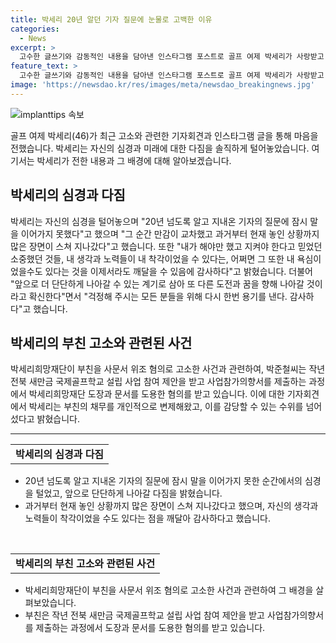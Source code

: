 ```yaml
---
title: 박세리 20년 알던 기자 질문에 눈물로 고백한 이유
categories:
  - News
excerpt: >
  고수한 글쓰기와 감동적인 내용을 담아낸 인스타그램 포스트로 골프 여제 박세리가 사랑받고 있다. 부친 고소와 관련된 감정적인 기자회견 이후, 그녀는 인스타그램에 자신의 심경을 밝혔다. 20년 넘게 알고 지내온 기자의 질문에 대해 고개숙여 힘겨운 과거와 현재를 회상했다. 자신의 착각과 욕심을 깨달은 그녀는 또 다른 도전과 꿈을 향해 나아가기로 다짐했다. 박세리는 부친과의 감동적인 이야기를 털어놓으며 끈끈한 사랑을 보여주었다.
feature_text: >
  고수한 글쓰기와 감동적인 내용을 담아낸 인스타그램 포스트로 골프 여제 박세리가 사랑받고 있다. 부친 고소와 관련된 감정적인 기자회견 이후, 그녀는 인스타그램에 자신의 심경을 밝혔다. 20년 넘게 알고 지내온 기자의 질문에 대해 고개숙여 힘겨운 과거와 현재를 회상했다. 자신의 착각과 욕심을 깨달은 그녀는 또 다른 도전과 꿈을 향해 나아가기로 다짐했다. 박세리는 부친과의 감동적인 이야기를 털어놓으며 끈끈한 사랑을 보여주었다.
image: 'https://newsdao.kr/res/images/meta/newsdao_breakingnews.jpg'
---
```


<p><img src="https://newsdao.kr/res/images/meta/newsdao_breakingnews.jpg" alt="implanttips 속보" /></p>

<p data-ke-size="size16">골프 여제 박세리(46)가 최근 고소와 관련한 기자회견과 인스타그램 글을 통해 마음을 전했습니다. 박세리는 자신의 심경과 미래에 대한 다짐을 솔직하게 털어놓았습니다. 여기서는 박세리가 전한 내용과 그 배경에 대해 알아보겠습니다.</p>

<h2 data-ke-size="size26">박세리의 심경과 다짐</h2>

<p data-ke-size="size16">박세리는 자신의 심경을 털어놓으며 "20년 넘도록 알고 지내온 기자의 질문에 잠시 말을 이어가지 못했다"고 했으며 "그 순간 만감이 교차했고 과거부터 현재 놓인 상황까지 많은 장면이 스쳐 지나갔다"고 했습니다. 또한 "내가 해야만 했고 지켜야 한다고 믿었던 소중했던 것들, 내 생각과 노력들이 내 착각이었을 수 있다는, 어쩌면 그 또한 내 욕심이었을수도 있다는 것을 이제서라도 깨달을 수 있음에 감사하다"고 밝혔습니다. 더불어 "앞으로 더 단단하게 나아갈 수 있는 계기로 삼아 또 다른 도전과 꿈을 향해 나아갈 것이라고 확신한다"면서 "걱정해 주시는 모든 분들을 위해 다시 한번 용기를 낸다. 감사하다"고 했습니다.</p>

<h2 data-ke-size="size26">박세리의 부친 고소와 관련된 사건</h2>

<p data-ke-size="size16">박세리희망재단이 부친을 사문서 위조 혐의로 고소한 사건과 관련하여, 박준철씨는 작년 전북 새만금 국제골프학교 설립 사업 참여 제안을 받고 사업참가의향서를 제출하는 과정에서 박세리희망재단 도장과 문서를 도용한 혐의를 받고 있습니다. 이에 대한 기자회견에서 박세리는 부친의 채무를 개인적으로 변제해왔고, 이를 감당할 수 있는 수위를 넘어섰다고 밝혔습니다.</p>

<hr>

<table>
  <tbody>
    <tr>
      <td style="text-align: center; height: 17px;"><b>박세리의 심경과 다짐</b></td>
    </tr>
  </tbody>
</table>

<ul>
  <li>20년 넘도록 알고 지내온 기자의 질문에 잠시 말을 이어가지 못한 순간에서의 심경을 털었고, 앞으로 단단하게 나아갈 다짐을 밝혔습니다.</li>
  <li>과거부터 현재 놓인 상황까지 많은 장면이 스쳐 지나갔다고 했으며, 자신의 생각과 노력들이 착각이었을 수도 있다는 점을 깨달아 감사하다고 했습니다.</li>
</ul>

<p data-ke-size="size16">&nbsp;</p>

<table>
  <tbody>
    <tr>
      <td style="text-align: center; height: 17px;"><b>박세리의 부친 고소와 관련된 사건</b></td>
    </tr>
  </tbody>
</table>

<ul>
  <li>박세리희망재단이 부친을 사문서 위조 혐의로 고소한 사건과 관련하여 그 배경을 살펴보았습니다.</li>
  <li>부친은 작년 전북 새만금 국제골프학교 설립 사업 참여 제안을 받고 사업참가의향서를 제출하는 과정에서 도장과 문서를 도용한 혐의를 받고 있습니다.</li>
</ul>

<p data-ke-size="size16">&nbsp;</p>

